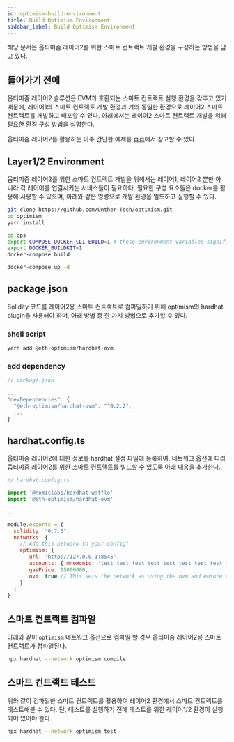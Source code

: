 ```yaml
---
id: optimism-build-environment
title: Build Optimism Environment
sidebar_label: Build Optimism Environment
---
```


해당 문서는 옵티미즘 레이어2를 위한 스마트 컨트랙트 개발 환경을 구성하는 방법을 담고 있다.

## 들어가기 전에

옵티미즘 레이어2 솔루션은 EVM과 호환되는 스마트 컨트랙트 실행 환경을 갖추고 있기 때문에, 레이어1의 스마트 컨트랙트 개발 환경과 거의 동일한 환경으로 레이어2 스마트 컨트랙트를 개발하고 배포할 수 있다. 아래에서는 레이어2 스마트 컨트랙트 개발을 위해 필요한 환경 구성 방법을 설명한다.

옵티미즘 레이어2를 활용하는 아주 간단한 예제를 [ㅁㅁ](ㅁㅁ)에서 참고할 수 있다.

## Layer1/2 Environment

옵티미즘 레이어2를 위한 스마트 컨트랙트 개발을 위해서는 레이어1, 레이어2 뿐만 아니라 각 레이어를 연결시키는 서비스들이 필요하다. 필요한 구성 요소들은 docker를 활용해 사용할 수 있으며, 아래와 같은 명령으로 개발 환경을 빌드하고 실행할 수 있다.

```bash
git clone https://github.com/Onther-Tech/optimism.git
cd optimism
yarn install

cd ops
export COMPOSE_DOCKER_CLI_BUILD=1 # these environment variables significantly speed up build time
export DOCKER_BUILDKIT=1
docker-compose build

docker-compose up -d
```

## package.json

Solidity 코드를 레이어2용 스마트 컨트랙트로 컴파일하기 위해 optimism의 hardhat plugin을 사용해야 하며, 아래 방법 중 한 가지 방법으로 추가할 수 있다.

### shell script

```bash
yarn add @eth-optimism/hardhat-ovm
```

### add dependency

```javascript
// package.json

...
"devDependencies": {
  "@eth-optimism/hardhat-ovm": "^0.2.2",
  ...
}
```

## hardhat.config.ts

옵티미즘 레이어2에 대한 정보를 hardhat 설정 파일에 등록하여, 네트워크 옵션에 따라 옵티미즘 레이어2를 위한 스마트 컨트랙트를 빌드할 수 있도록 아래 내용을 추가한다. 

```javascript
// hardhat.config.ts

import '@nomiclabs/hardhat-waffle'
import '@eth-optimism/hardhat-ovm'

...

module.exports = {
  solidity: "0.7.6",
  networks: {
    // Add this network to your config!
    optimism: {
       url: 'http://127.0.0.1:8545',
       accounts: { mnemonic: 'test test test test test test test test test test test junk' },
       gasPrice: 15000000,          
       ovm: true // This sets the network as using the ovm and ensure contract will be compiled against that.
    }
  }
}
```

## 스마트 컨트랙트 컴파일

아래와 같이 `optimism` 네트워크 옵션으로 컴파일 할 경우 옵티미즘 레이어2용 스마트 컨트랙트가 컴파일된다.

```bash
npx hardhat --network optimism compile
```

## 스마트 컨트랙트 테스트

위와 같이 컴파일한 스마트 컨트랙트를 활용하여 레이어2 환경에서 스마트 컨트랙트를 테스트해볼 수 있다. 단, 테스트를 실행하기 전에 테스트를 위한 레이어1/2 환경이 실행되어 있어야 한다.

```bash
npx hardhat --network optimism test
```
